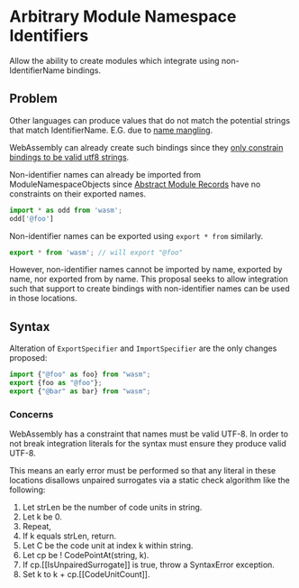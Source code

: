 # Arbitrary Module Namespace Identifiers

Allow the ability to create modules which integrate using non-IdentifierName bindings.

## Problem

Other languages can produce values that do not match the potential strings that match IdentifierName. E.G. due to [name mangling](https://en.wikipedia.org/wiki/Name_mangling).

WebAssembly can already create such bindings since they [only constrain bindings to be valid
utf8 strings](https://webassembly.github.io/spec/core/binary/values.html#binary-utf8).

Non-identifier names can already be imported from ModuleNamespaceObjects since [Abstract Module Records](https://tc39.es/ecma262/#_ref_444) have no constraints on their exported names.

```mjs
import * as odd from 'wasm';
odd['@foo']
```

Non-identifier names can be exported using `export * from` similarly.

```mjs
export * from 'wasm'; // will export "@foo"
```

However, non-identifier names cannot be imported by name, exported by name, nor exported from by name. This proposal seeks to allow integration such that support to create bindings with non-identifier names can be used in those locations.

## Syntax

Alteration of `ExportSpecifier` and `ImportSpecifier` are the only changes proposed:

```mjs
import {"@foo" as foo} from "wasm";
export {foo as "@foo"};
export {"@bar" as bar} from "wasm";
```

### Concerns

WebAssembly has a constraint that names must be valid UTF-8. In order to not break integration literals for the syntax must ensure they produce valid UTF-8.

This means an early error must be performed so that any literal in these locations
disallows unpaired surrogates via a static check algorithm like the following:

1. Let strLen be the number of code units in string.
1. Let k be 0.
1. Repeat,
  1. If k equals strLen, return.
  1. Let C be the code unit at index k within string.
  1. Let cp be ! CodePointAt(string, k).
  1. If cp.[[IsUnpairedSurrogate]] is true, throw a SyntaxError exception.
  1. Set k to k + cp.[[CodeUnitCount]].
